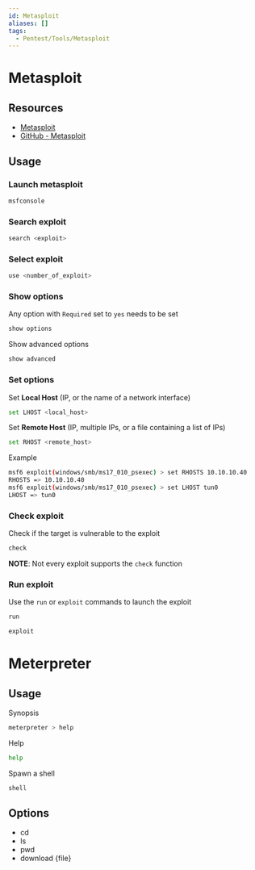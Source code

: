 ```yaml
---
id: Metasploit
aliases: []
tags:
  - Pentest/Tools/Metasploit
---
```


# Metasploit

## Resources

- [Metasploit](https://www.metasploit.com/)
- [GitHub - Metasploit](https://github.com/rapid7/metasploit-framework)

## Usage

<!-- Usage {{{-->

### Launch metasploit

```sh
msfconsole
```

### Search exploit

```sh
search <exploit>
```

### Select exploit

```sh
use <number_of_exploit>
```

### Show options

Any option with `Required` set to `yes` needs to be set

```sh
show options
```

Show advanced options

```sh
show advanced
```

### Set options

Set **Local Host** (IP, or the name of a network interface)

```sh
set LHOST <local_host>
```

Set **Remote Host** (IP, multiple IPs, or a file containing a list of IPs)

```sh
set RHOST <remote_host>
```

Example

```sh
msf6 exploit(windows/smb/ms17_010_psexec) > set RHOSTS 10.10.10.40
RHOSTS => 10.10.10.40
msf6 exploit(windows/smb/ms17_010_psexec) > set LHOST tun0
LHOST => tun0
```

### Check exploit

Check if the target is vulnerable to the exploit

```sh
check
```

**NOTE**: Not every exploit supports the `check` function

### Run exploit

Use the `run` or `exploit` commands to launch the exploit

```sh
run
```

```sh
exploit
```
<!-- }}} -->

# Meterpreter

## Usage

Synopsis
```sh
meterpreter > help
```

Help
```sh
help
```

Spawn a shell
```sh
shell
```

## Options

- cd
- ls
- pwd
- download {file}

